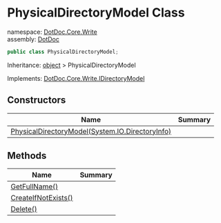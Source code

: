 ﻿# PhysicalDirectoryModel Class

namespace: [DotDoc\.Core\.Write](../DotDoc.Core.Write.md)<br />
assembly: [DotDoc](../../DotDoc.md)



```csharp
public class PhysicalDirectoryModel;
```

Inheritance: [object](https://docs.microsoft.com/ja-jp/dotnet/api/System.Object) > PhysicalDirectoryModel

Implements: [DotDoc\.Core\.Write\.IDirectoryModel](../../DotDoc/DotDoc.Core.Write/IDirectoryModel.md)

## Constructors

| Name | Summary |
|------|---------|
| [PhysicalDirectoryModel\(System\.IO\.DirectoryInfo\)](./PhysicalDirectoryModel/$ctor.md) |  |

## Methods

| Name | Summary |
|------|---------|
| [GetFullName\(\)](./PhysicalDirectoryModel/GetFullName.md) |  |
| [CreateIfNotExists\(\)](./PhysicalDirectoryModel/CreateIfNotExists.md) |  |
| [Delete\(\)](./PhysicalDirectoryModel/Delete.md) |  |

